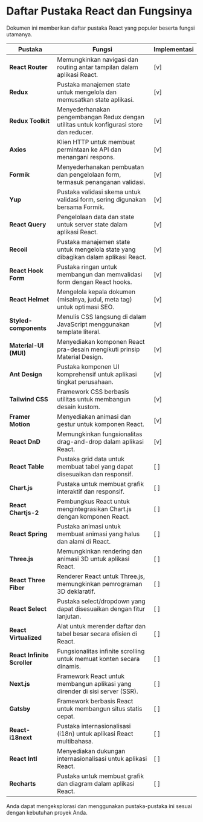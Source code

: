 # Daftar Pustaka React dan Fungsinya

Dokumen ini memberikan daftar pustaka React yang populer beserta fungsi utamanya.

| Pustaka                  | Fungsi                                                                  | Implementasi |
|--------------------------|-------------------------------------------------------------------------|--------------|
| **React Router**          | Memungkinkan navigasi dan routing antar tampilan dalam aplikasi React. | [v]          |
| **Redux**                 | Pustaka manajemen state untuk mengelola dan memusatkan state aplikasi. | [v]          |
| **Redux Toolkit**         | Menyederhanakan pengembangan Redux dengan utilitas untuk konfigurasi store dan reducer. | [v]          |
| **Axios**                 | Klien HTTP untuk membuat permintaan ke API dan menangani respons.     | [v]          |
| **Formik**                | Menyederhanakan pembuatan dan pengelolaan form, termasuk penanganan validasi. | [v]          |
| **Yup**                   | Pustaka validasi skema untuk validasi form, sering digunakan bersama Formik. | [v]          |
| **React Query**           | Pengelolaan data dan state untuk server state dalam aplikasi React.    | [v]          |
| **Recoil**                | Pustaka manajemen state untuk mengelola state yang dibagikan dalam aplikasi React. | [v]          |
| **React Hook Form**       | Pustaka ringan untuk membangun dan memvalidasi form dengan React hooks. | [v]          |
| **React Helmet**          | Mengelola kepala dokumen (misalnya, judul, meta tag) untuk optimasi SEO. | [v]          |
| **Styled-components**     | Menulis CSS langsung di dalam JavaScript menggunakan template literal. | [v]          |
| **Material-UI (MUI)**     | Menyediakan komponen React pra-desain mengikuti prinsip Material Design. | [v]          |
| **Ant Design**            | Pustaka komponen UI komprehensif untuk aplikasi tingkat perusahaan.    | [v]          |
| **Tailwind CSS**          | Framework CSS berbasis utilitas untuk membangun desain kustom.        | [v]          |
| **Framer Motion**         | Menyediakan animasi dan gestur untuk komponen React.                    | [v]          |
| **React DnD**             | Memungkinkan fungsionalitas drag-and-drop dalam aplikasi React.       | [v]          |
| **React Table**           | Pustaka grid data untuk membuat tabel yang dapat disesuaikan dan responsif. | [ ]          |
| **Chart.js**              | Pustaka untuk membuat grafik interaktif dan responsif.                 | [ ]          |
| **React Chartjs-2**       | Pembungkus React untuk mengintegrasikan Chart.js dengan komponen React. | [ ]          |
| **React Spring**          | Pustaka animasi untuk membuat animasi yang halus dan alami di React.   | [ ]          |
| **Three.js**              | Memungkinkan rendering dan animasi 3D untuk aplikasi React.            | [ ]          |
| **React Three Fiber**     | Renderer React untuk Three.js, memungkinkan pemrograman 3D deklaratif. | [ ]          |
| **React Select**          | Pustaka select/dropdown yang dapat disesuaikan dengan fitur lanjutan.  | [ ]          |
| **React Virtualized**     | Alat untuk merender daftar dan tabel besar secara efisien di React.    | [ ]          |
| **React Infinite Scroller** | Fungsionalitas infinite scrolling untuk memuat konten secara dinamis. | [ ]          |
| **Next.js**               | Framework React untuk membangun aplikasi yang dirender di sisi server (SSR). | [ ]          |
| **Gatsby**                | Framework berbasis React untuk membangun situs statis cepat.          | [ ]          |
| **React-i18next**         | Pustaka internasionalisasi (i18n) untuk aplikasi React multibahasa.   | [ ]          |
| **React Intl**            | Menyediakan dukungan internasionalisasi untuk aplikasi React.         | [ ]          |
| **Recharts**              | Pustaka untuk membuat grafik dan diagram dalam aplikasi React.        | [ ]          |

Anda dapat mengeksplorasi dan menggunakan pustaka-pustaka ini sesuai dengan kebutuhan proyek Anda.
